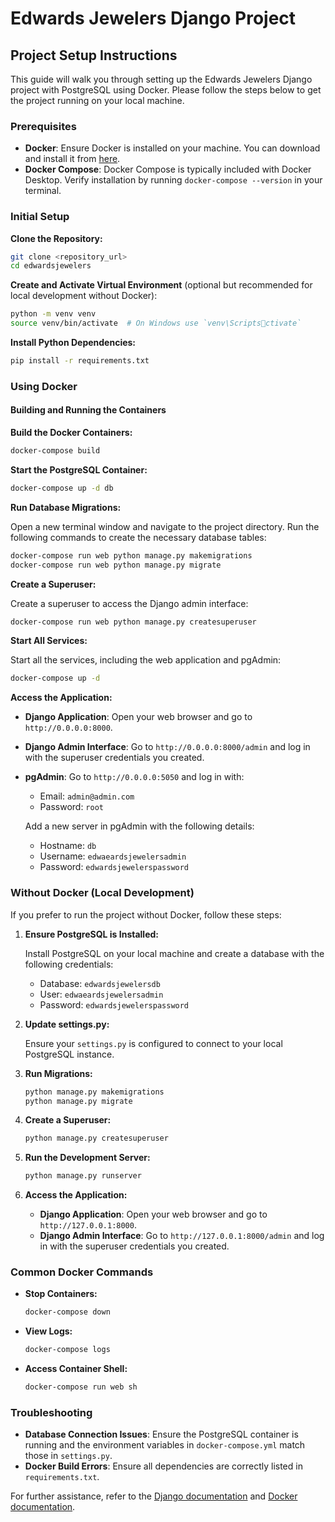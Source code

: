 # Edwards Jewelers Django Project

## Project Setup Instructions

This guide will walk you through setting up the Edwards Jewelers Django project with PostgreSQL using Docker. Please follow the steps below to get the project running on your local machine.

### Prerequisites

- **Docker**: Ensure Docker is installed on your machine. You can download and install it from [here](https://www.docker.com/get-started).
- **Docker Compose**: Docker Compose is typically included with Docker Desktop. Verify installation by running `docker-compose --version` in your terminal.

### Initial Setup

**Clone the Repository:**

```sh
git clone <repository_url>
cd edwardsjewelers
```

**Create and Activate Virtual Environment** (optional but recommended for local development without Docker):

```sh
python -m venv venv
source venv/bin/activate  # On Windows use `venv\Scriptsctivate`
```

**Install Python Dependencies:**

```sh
pip install -r requirements.txt
```

### Using Docker

#### Building and Running the Containers

**Build the Docker Containers:**

```sh
docker-compose build
```

**Start the PostgreSQL Container:**

```sh
docker-compose up -d db
```

**Run Database Migrations:**

Open a new terminal window and navigate to the project directory. Run the following commands to create the necessary database tables:

```sh
docker-compose run web python manage.py makemigrations
docker-compose run web python manage.py migrate
```

**Create a Superuser:**

Create a superuser to access the Django admin interface:

```sh
docker-compose run web python manage.py createsuperuser
```

**Start All Services:**

Start all the services, including the web application and pgAdmin:

```sh
docker-compose up -d
```

**Access the Application:**

- **Django Application**: Open your web browser and go to `http://0.0.0.0:8000`.
- **Django Admin Interface**: Go to `http://0.0.0.0:8000/admin` and log in with the superuser credentials you created.
- **pgAdmin**: Go to `http://0.0.0.0:5050` and log in with:
  - Email: `admin@admin.com`
  - Password: `root`

  Add a new server in pgAdmin with the following details:
  - Hostname: `db`
  - Username: `edwaeardsjewelersadmin`
  - Password: `edwardsjewelerspassword`

### Without Docker (Local Development)

If you prefer to run the project without Docker, follow these steps:

1. **Ensure PostgreSQL is Installed:**

   Install PostgreSQL on your local machine and create a database with the following credentials:

   - Database: `edwardsjewelersdb`
   - User: `edwaeardsjewelersadmin`
   - Password: `edwardsjewelerspassword`

2. **Update settings.py:**

   Ensure your `settings.py` is configured to connect to your local PostgreSQL instance.

3. **Run Migrations:**

   ```sh
   python manage.py makemigrations
   python manage.py migrate
   ```

4. **Create a Superuser:**

   ```sh
   python manage.py createsuperuser
   ```

5. **Run the Development Server:**

   ```sh
   python manage.py runserver
   ```

6. **Access the Application:**

   - **Django Application**: Open your web browser and go to `http://127.0.0.1:8000`.
   - **Django Admin Interface**: Go to `http://127.0.0.1:8000/admin` and log in with the superuser credentials you created.

### Common Docker Commands

- **Stop Containers:**

  ```sh
  docker-compose down
  ```

- **View Logs:**

  ```sh
  docker-compose logs
  ```

- **Access Container Shell:**

  ```sh
  docker-compose run web sh
  ```

### Troubleshooting

- **Database Connection Issues**: Ensure the PostgreSQL container is running and the environment variables in `docker-compose.yml` match those in `settings.py`.
- **Docker Build Errors**: Ensure all dependencies are correctly listed in `requirements.txt`.

For further assistance, refer to the [Django documentation](https://docs.djangoproject.com/en/stable/) and [Docker documentation](https://docs.docker.com/).